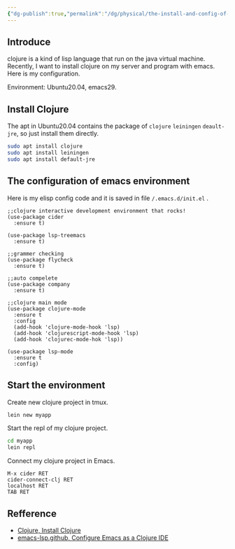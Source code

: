 ```yaml
---
{"dg-publish":true,"permalink":"/dg/physical/the-install-and-config-of-clojure/"}
---
```



## Introduce

clojure is a kind of lisp language that run on the java virtual machine. Recently, I want to install clojure on my server and program with emacs. Here is my configuration.

Environment: Ubuntu20.04, emacs29.

## Install Clojure

The apt in Ubuntu20.04 contains the package of `clojure` `leiningen` `deault-jre`, so just install them directly.

```bash
sudo apt install clojure
sudo apt install leiningen
sudo apt install default-jre
```

## The configuration of emacs environment

Here is my elisp config code and it is saved in file `/.emacs.d/init.el` .

```elisp
;;clojure interactive development environment that rocks!
(use-package cider
  :ensure t)

(use-package lsp-treemacs
  :ensure t)

;;grammer checking
(use-package flycheck
  :ensure t)

;;auto compelete
(use-package company
  :ensure t)

;;clojure main mode
(use-package clojure-mode
  :ensure t
  :config
  (add-hook 'clojure-mode-hook 'lsp)
  (add-hook 'clojurescript-mode-hook 'lsp)
  (add-hook 'clojurec-mode-hok 'lsp))

(use-package lsp-mode
  :ensure t
  :config)
```


## Start the environment

Create new clojure project in tmux.

```bash
lein new myapp
```

Start the repl of my clojure project.

```bash
cd myapp
lein repl
```

Connect my clojure project in Emacs.

```emacs
M-x cider RET
cider-connect-clj RET
localhost RET
TAB RET
```

## Refference

- [Clojure, Install Clojure](https://clojure.org/guides/install_clojure)
- [emacs-lsp.github, Configure Emacs as a Clojure IDE](https://emacs-lsp.github.io/lsp-mode/tutorials/clojure-guide/)
